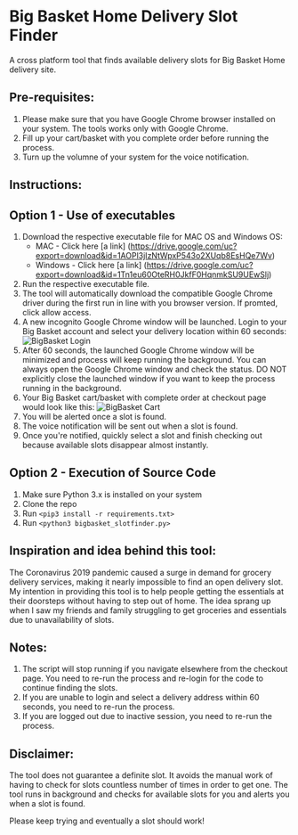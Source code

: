 # Big Basket Home Delivery Slot Finder
A cross platform tool that finds available delivery slots for Big Basket Home delivery site.

## Pre-requisites: 

1. Please make sure that you have Google Chrome browser installed on your system. The tools works only with Google Chrome.
2. Fill up your cart/basket with you complete order before running the process.
3. Turn up the volumne of your system for the voice notification.

## Instructions:

## Option 1 - Use of executables

1. Download the respective executable file for MAC OS and Windows OS:
	* MAC - Click here [a link] (https://drive.google.com/uc?export=download&id=1AOPl3jIzNtWpxP543o2XUqb8EsHQe7Wv)
	* Windows - Click here [a link] (https://drive.google.com/uc?export=download&id=1Tn1eu60OteRH0JkfF0HqnmkSU9UEwSlj)
2. Run the respective executable file.
3. The tool will automatically download the compatible Google Chrome driver during the first run in line with you browser version. If promted, click allow access.
4. A new incognito Google Chrome window will be launched. Login to your Big Basket account and select your delivery location within 60 seconds:
![BigBasket Login](https://raw.githubusercontent.com/vivekgautam104/bigbasket-slot-finder/master/SlotFinder/images/login.png)
5. After 60 seconds, the launched Google Chrome window will be minimized and process will keep running the background. You can always open the Google Chrome window and check the status. DO NOT explicitly close the launched window if you want to keep the process running in the background. 
6. Your Big Basket cart/basket with complete order at checkout page would look like this:
![BigBasket Cart](https://raw.githubusercontent.com/vivekgautam104/bigbasket-slot-finder/master/SlotFinder/images/mybasket.png)
7. You will be alerted once a slot is found. 
8. The voice notification will be sent out when a slot is found.
9. Once you're notified, quickly select a slot and finish checking out because available slots disappear almost instantly.

## Option 2 - Execution of Source Code 

1. Make sure Python 3.x is installed on your system
2. Clone the repo
3. Run `<pip3 install -r requirements.txt>`
4. Run `<python3 bigbasket_slotfinder.py>`

## Inspiration and idea behind this tool:

The Coronavirus 2019 pandemic caused a surge in demand for grocery delivery services, making it nearly impossible to find an open delivery slot. My intention in providing this tool is to help people getting the essentials at their doorsteps without having to step out of home. The idea sprang up when I saw my friends and family struggling to get groceries and essentials due to unavailability of slots.

## Notes:
1. The script will stop running if you navigate elsewhere from the checkout page. You need to re-run the process and re-login for the code to continue finding the slots.
2. If you are unable to login and select a delivery address within 60 seconds, you need to re-run the process.
3. If you are logged out due to inactive session, you need to re-run the process.


## Disclaimer:
The tool does not guarantee a definite slot. It avoids the manual work of having to check for slots countless number of times in order to get one. The tool runs in background and checks for available slots for you and alerts you when a slot is found.

Please keep trying and eventually a slot should work! 
